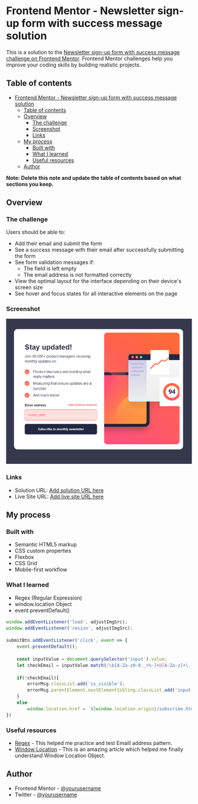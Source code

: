 # Frontend Mentor - Newsletter sign-up form with success message solution

This is a solution to the [Newsletter sign-up form with success message challenge on Frontend Mentor](https://www.frontendmentor.io/challenges/newsletter-signup-form-with-success-message-3FC1AZbNrv). Frontend Mentor challenges help you improve your coding skills by building realistic projects. 

## Table of contents

- [Frontend Mentor - Newsletter sign-up form with success message solution](#frontend-mentor---newsletter-sign-up-form-with-success-message-solution)
  - [Table of contents](#table-of-contents)
  - [Overview](#overview)
    - [The challenge](#the-challenge)
    - [Screenshot](#screenshot)
    - [Links](#links)
  - [My process](#my-process)
    - [Built with](#built-with)
    - [What I learned](#what-i-learned)
    - [Useful resources](#useful-resources)
  - [Author](#author)

**Note: Delete this note and update the table of contents based on what sections you keep.**

## Overview

### The challenge

Users should be able to:

- Add their email and submit the form
- See a success message with their email after successfully submitting the form
- See form validation messages if:
  - The field is left empty
  - The email address is not formatted correctly
- View the optimal layout for the interface depending on their device's screen size
- See hover and focus states for all interactive elements on the page

### Screenshot

![Newsletter Invalid State](./assests/images/Screenshot%202024-01-02%20141845.png)

### Links

- Solution URL: [Add solution URL here](https://your-solution-url.com)
- Live Site URL: [Add live site URL here](https://your-live-site-url.com)

## My process

### Built with

- Semantic HTML5 markup
- CSS custom properties
- Flexbox
- CSS Grid
- Mobile-first workflow

### What I learned
- Regex (Regular Expression)
- window.location Object
- event.preventDefault()


```js
window.addEventListener('load', adjustImgSrc);
window.addEventListener('resize', adjustImgSrc);

submitBtn.addEventListener('click', event => {
    event.preventDefault();

    const inputValue = document.querySelector('input').value;
    let checkEmail = inputValue.match(/\b[A-Za-z0-9._+%-]+@[A-Za-z]+\.[A-Za-z]{2,}\b/);

    if(!checkEmail){   
        errorMsg.classList.add('is_visible');
        errorMsg.parentElement.nextElementSibling.classList.add('input-error');
    }
    else
        window.location.href = `${window.location.origin}/subscribe.html?${inputValue}`; 
})
```

### Useful resources

- [Regex](https://www.regexr.com.com) - This helped me practice and test Emaill address pattern.
- [Window Location](https://www.w3schools.com/howto/howto_js_redirect_webpage.asp) - This is an amazing article which helped me finally understand Window Location Object.

## Author

- Frontend Mentor - [@yourusername](https://www.frontendmentor.io/profile/ObiFaith)
- Twitter - [@yourusername](https://www.twitter.com/Faith_Dev)